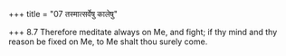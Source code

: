 +++
title = "07 तस्मात्सर्वेषु कालेषु"

+++
8.7 Therefore meditate always on Me, and fight; if thy mind and thy
reason be fixed on Me, to Me shalt thou surely come.
